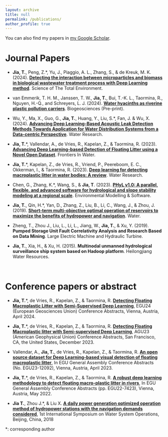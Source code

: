 ```yaml
---
layout: archive
title: null
permalink: /publications/
author_profile: true
---
```


You can also find my papers in [my Google Scholar](https://scholar.google.com.hk/citations?user=3L04RecAAAAJ&hl=zh-CN). <br>

# Journal Papers
<!-- ## 2020 -->
* **Jia, T.**, Peng, Z.*, Yu, J., Piaggio, A. L., Zhang, S., & de Kreuk, M. K. (2024).  [**Detecting the interaction between microparticles and biomass in biological wastewater treatment process with Deep Learning method**](https://doi.org/10.1016/j.scitotenv.2024.175813). Science of The Total Environment. <br>

* van Emmerik, T. H. M., Janssen, T. W., **Jia, T.**, Bui, T.-K. L., Taormina, R., Nguyen, H.-Q., and Schreyers, L. J. (2024).  [**Water hyacinths as riverine plastic pollution carriers**](https://doi.org/10.5194/egusphere-2024-2270). Biogeosciences (Pre-print). <br>

* Wu, Y., Ma, X., Guo, G., **Jia, T.**, Huang, Y., Liu, S.*, Fan, J. & Wu, X. (2024).  [**Advancing Deep Learning-Based Acoustic Leak Detection Methods Towards Application for Water Distribution Systems from a Data-centric Perspective**](https://doi.org/10.1016/j.watres.2024.121999). Water Research. <br>

* **Jia, T.***, Vallendar, A., de Vries, R., Kapelan, Z., & Taormina, R. (2023). [**Advancing Deep Learning-based Detection of Floating Litter using a Novel Open Dataset**](https://doi.org/10.3389/frwa.2023.1298465). Frontiers In Water. <br>

* **Jia, T.***, Kapelan, Z., de Vries, R., Vriend, P., Peereboom, E. C., Okkerman, I., & Taormina, R. (2023). [**Deep learning for detecting macroplastic litter in water bodies: A review**](https://doi.org/10.1016/j.watres.2023.119632). Water Research. <br>

* Chen, G., Zhang, K.*, Wang, S., & **Jia, T**. (2023). [**PHyL v1.0: A parallel, flexible, and advanced software for hydrological and slope stability modeling at a regional scale**](https://doi.org/10.1016/j.envsoft.2023.105882). Environmental Modelling & Software. <br>

* **Jia, T.**, Qin, H.*, Yan, D., Zhang, Z., Liu, B., Li, C., Wang, J., & Zhou, J. (2019). [**Short-term multi-objective optimal operation of reservoirs to maximize the benefits of hydropower and navigation**](https://www.mdpi.com/2073-4441/11/6/1272). Water. <br>

* Zheng, T., Zhou J., Liu, L., Li, L., Jiang, W., **Jia, T.**, & Xu, Y. (2019). **Pumped Storage Unit Fault Correlativity Analysis and Research Based on Data Mining**. Large Electric Machine and Hydraulic Turbine. <br>

* **Jia, T.**, Xia, H., & Xu, H. (2015). **Multinodal unmanned hydrological surveillance ship system based on Hadoop platform**. Heilongjiang Water Resources. <br>


<br>

# Conference papers or abstract

* **Jia, T.***, de Vries, R., Kapelan, Z., & Taormina, R. [**Detecting Floating Macroplastic Litter with Semi-Supervised Deep Learning**](https://doi.org/10.5194/egusphere-egu24-9691), EGU24 (European Geosciences Union) Conference Abstracts, Vienna, Austria, April 2024. <br>

* **Jia, T.***, de Vries, R., Kapelan, Z., & Taormina, R. [**Detecting Floating Macroplastic litter with Semi-supervised Deep Learning**](https://agu.confex.com/agu/fm23/meetingapp.cgi/Paper/1260833), AGU23 (American Geophysical Union) Conference Abstracts, San Francisco, CA, the United States, December 2023. <br>

* Vallendar, A., **Jia, T.**, de Vries, R., Kapelan, Z., & Taormina, R. [**An open source dataset for Deep Learning-based visual detection of floating macroplastic litter**](https://doi.org/10.5194/egusphere-egu23-12092), In EGU General Assembly Conference Abstracts (No. EGU23-12092), Vienna, Austria, April 2023. <br>

* **Jia, T.***, de Vries, R., Kapelan, Z., & Taormina, R. [**A robust deep learning methodology to detect floating macro-plastic litter in rivers**](https://doi.org/10.5194/egusphere-egu22-7423), In EGU General Assembly Conference Abstracts (pp. EGU22-7423), Vienna, Austria, May 2022. <br>

* **Jia T.**, Zhou J.*, & Liu X. [**A daily power generation optimized operation method of hydropower stations with the navigation demands considered**](https://doi.org/10.1051/matecconf/201824601065), 1st International Symposium on Water System Operations, Beijing, China, 2018 <br>

*: corresponding author

<!-- # Presentations -->

